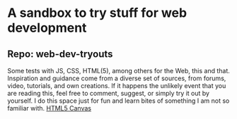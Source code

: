 # A sandbox to try stuff for web development
## Repo: web-dev-tryouts
Some tests with JS, CSS, HTML(5), among others for the Web, this and that. Inspiration and guidance come from a diverse set of sources, from forums, video, tutorials, and own creations.
If it happens the unlikely event that you are reading this, feel free to comment, suggest, or simply try it out by yourself. I do this space just for fun and learn bites of something I am not so familiar with.
[HTML5 Canvas](/HMTL5Canvas/HTMLCanvasJS.html)
